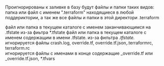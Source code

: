 Проигнорированы к заливке в базу будут файлы и папки таких видов:
папка или файл с именем ".terraform" находящиеся в любой поддериктории, а так же все файлы и папки в этой директори .terraform

файл или папка в текущем каталоге с именем заканчивающимся на .tfstate  из-за фиьтра *.tfstate
файл или папка в текущем каталоге с именем содержащим в имени .tfstate. из-за фильтра  *.tfstate.*
игнорируется файлы crash.log, override.tf, override.tf.json,.terraformrc, terraform.rc    
игнорируется файлы с именами в конце содержащие _override.tf или _override.tf.json, *.tfvars
